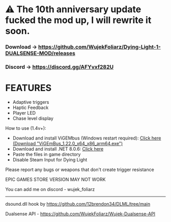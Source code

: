 # ⚠️ The 10th anniversary update fucked the mod up, I will rewrite it soon. 

### Download → https://github.com/WujekFoliarz/Dying-Light-1-DUALSENSE-MOD/releases
### Discord → https://discord.gg/AFYvxf282U

# FEATURES
- Adaptive triggers
- Haptic Feedback
- Player LED
- Chase level display

How to use (1.4v+):
- Download and install ViGEMbus (Windows restart required): [Click here (Download "ViGEmBus_1.22.0_x64_x86_arm64.exe")](https://github.com/nefarius/ViGEmBus/releases/tag/v1.22.0)
- Download and install .NET 8.0.6: [Click here](https://aka.ms/dotnet-core-applaunch?framework=Microsoft.WindowsDesktop.App&framework_version=8.0.0&arch=x64&rid=win-x64&os=win10)
- Paste the files in game directory
- Disable Steam Input for Dying Light

Please report any bugs or weapons that don't create trigger resistance

EPIC GAMES STORE VERSION MAY NOT WORK

You can add me on discord - wujek_foliarz

---

dsound.dll hook by https://github.com/12brendon34/DLML/tree/main

Dualsense API - https://github.com/WujekFoliarz/Wujek-Dualsense-API
